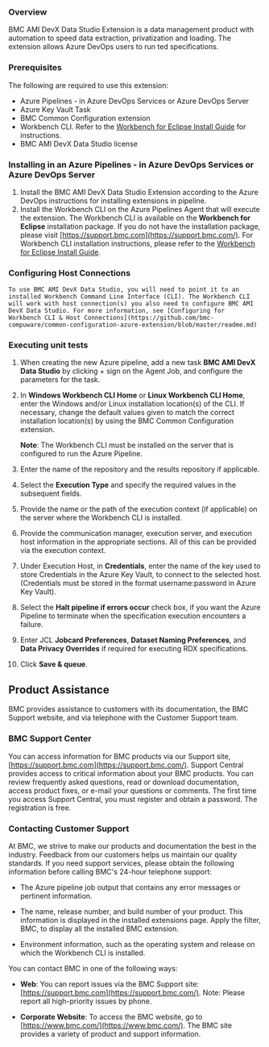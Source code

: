 ### Overview

BMC AMI DevX Data Studio Extension is a data management product with automation to speed data extraction, privatization and loading. The extension allows Azure DevOps users to run ted specifications.

### Prerequisites

The following are required to use this extension:

-   Azure Pipelines - in Azure DevOps Services or Azure DevOps Server
-   Azure Key Vault Task
-   BMC Common Configuration extension
-   Workbench CLI. Refer to the [Workbench for Eclipse Install Guide](https://docs.bmc.com/docs/x/YE6wR) for instructions.
-   BMC AMI DevX Data Studio license

### Installing in an Azure Pipelines - in Azure DevOps Services or Azure DevOps Server

1.  Install the BMC AMI DevX Data Studio Extension according to the Azure DevOps instructions for installing extensions in pipeline.
2.  Install the Workbench CLI on the Azure Pipelines Agent that will execute the extension. The Workbench CLI is available on the **Workbench for Eclipse** installation package. If you do not have the installation package, please  visit [https://support.bmc.com](https://support.bmc.com/). For Workbench CLI installation instructions, please refer to the [Workbench for Eclipse Install Guide](https://docs.bmc.com/docs/x/YE6wR).

### Configuring Host Connections
	To use BMC AMI DevX Data Studio, you will need to point it to an installed Workbench Command Line Interface (CLI). The Workbench CLI will work with host connection(s) you also need to configure BMC AMI DevX Data Studio. For more information, see [Configuring for  Workbench CLI & Host Connections](https://github.com/bmc-compuware/common-configuration-azure-extension/blob/master/readme.md)
    
### Executing unit tests
1. When creating the new Azure pipeline, add a new task **BMC AMI DevX Data Studio** by clicking + sign on the Agent Job, and configure the parameters for the task.

2.  In **Windows Workbench CLI Home** or **Linux Workbench CLI Home**, enter the Windows and/or Linux installation location(s) of the CLI. If necessary, change the default values given to match the correct installation location(s) by using the BMC Common Configuration extension.

    **Note**: The Workbench CLI must be installed on the server that is configured to run the Azure Pipeline.

3.  Enter the name of the repository and the results repository if applicable. 

4.  Select the **Execution Type** and specify the required values in the subsequent fields.

6.  Provide the name or the path of the execution context (if applicable) on the server where the Workbench CLI is installed.

7.  Provide the communication manager, execution server, and execution host information in the appropriate sections. All of this can be provided via the execution context.

8.  Under Execution Host, in **Credentials**, enter the name of the key used to store Credentials in the Azure Key Vault, to connect to the selected host. (Credentials must be stored in the format username:password in Azure Key Vault).
      
10. Select the **Halt pipeline if errors occur** check box, if you want the Azure Pipeline to terminate when the specification execution encounters a failure. 

11. Enter JCL **Jobcard Preferences**, **Dataset Naming Preferences**, and **Data Privacy Overrides** if required for executing RDX specifications. 

12. Click **Save & queue**.

## Product Assistance

BMC provides assistance to customers with its documentation, the BMC Support website, and via telephone with the Customer Support team.

### BMC Support Center

You can access information for BMC products via our Support site, [https://support.bmc.com](https://support.bmc.com/). Support Central provides access to critical information about your BMC products. You can review frequently asked questions, read or download documentation, access product fixes, or e-mail your questions or comments. The first time you access Support Central, you must register and obtain a password. The registration is free.

### Contacting Customer Support

At BMC, we strive to make our products and documentation the best in the industry. Feedback from our customers helps us maintain our quality standards. If you need support services, please obtain the following information before calling BMC's 24-hour telephone support:

- The Azure pipeline job output that contains any error messages or pertinent information.

- The name, release number, and build number of your product. This information is displayed in the installed extensions page. Apply the filter, BMC, to display all the installed BMC extension.

- Environment information, such as the operating system and release on which the Workbench CLI is installed.

You can contact BMC in one of the following ways:

- **Web**: You can report issues via the BMC Support site: [https://support.bmc.com](https://support.bmc.com/).
  Note: Please report all high-priority issues by phone.

- **Corporate Website**: To access the BMC website, go to [https://www.bmc.com/](https://www.bmc.com/). The BMC site provides a variety of product and support information.